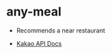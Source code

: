 # any-meal

* Recommends a near restaurant

- [Kakao API Docs](https://developers.kakao.com/docs/latest/ko/local/dev-guide#search-by-category)
